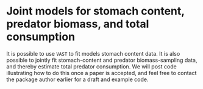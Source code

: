 # Joint models for stomach content, predator biomass, and total consumption

It is possible to use `VAST` to fit models stomach content data.  It is also possible to jointly fit stomach-content and predator biomass-sampling data, and thereby estimate total predator consumption.  We will post code illustrating how to do this once a paper is accepted, and feel free to contact the package author earlier for a draft and example code.
